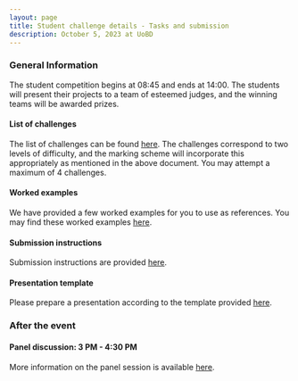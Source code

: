 ```yaml
---
layout: page
title: Student challenge details - Tasks and submission
description: October 5, 2023 at UoBD 
---
```


### General Information
The student competition begins at 08:45 and ends at 14:00. 
The students will present their projects to a team of esteemed judges, and the winning teams will be awarded prizes. 

#### List of challenges
The list of challenges can be found [here](https://docs.google.com/document/d/1OOx-8cZeHb2jsWbxSFEUw2_qXxAza9NIh8s8uMyy-iM/edit#heading=h.6aklifzajfq).
The challenges correspond to two levels of difficulty, and the marking scheme will incorporate this appropriately as mentioned in the above document. You may attempt a maximum of 4 challenges.

#### Worked examples
We have provided a few worked examples for you to use as references. You may find these worked examples [here](/dubAI-student-challenge/workedExamples).

#### Submission instructions
Submission instructions are provided [here](/dubAI-student-challenge/submission).

#### Presentation template
Please prepare a presentation according to the template provided [here](https://docs.google.com/presentation/d/11tE3jLWOdaEPhMsoWNvAEnFpINp9zjm2ZWelGsYOyDw/edit?usp=sharing). 

### After the event


#### Panel discussion: 3 PM - 4:30 PM <br>
More information on the panel session is available [here](https://www.birmingham.ac.uk/dubai/events/2023/the-future-of-ai-in-education.aspx).

